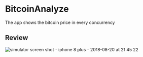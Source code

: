 # BitcoinAnalyze
The app shows the bitcoin price in every concurrency
## Review 
![simulator screen shot - iphone 8 plus - 2018-08-20 at 21 45 22](https://user-images.githubusercontent.com/32318345/44338930-f375e280-a4c2-11e8-958e-304e3023afe9.png)
